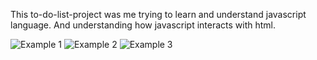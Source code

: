 This to-do-list-project was me trying to learn and understand javascript language.
And understanding how javascript interacts with html.

![Example 1](https://github.com/user-attachments/assets/7ca90773-fdb6-45ad-8103-1526280c8756)
![Example 2](https://github.com/user-attachments/assets/15e03109-430c-435b-b794-fa1528aeff78)
![Example 3](https://github.com/user-attachments/assets/625970c8-75e1-4505-adaf-c8fd15a61a09)
